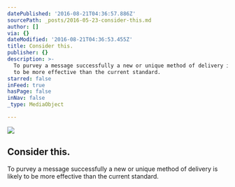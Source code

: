 ```yaml
---
datePublished: '2016-08-21T04:36:57.886Z'
sourcePath: _posts/2016-05-23-consider-this.md
author: []
via: {}
dateModified: '2016-08-21T04:36:53.455Z'
title: Consider this.
publisher: {}
description: >-
  To purvey a message successfully a new or unique method of delivery is likely
  to be more effective than the current standard.
starred: false
inFeed: true
hasPage: false
inNav: false
_type: MediaObject

---
```

<article style=""><img src="https://s3-us-west-2.amazonaws.com/the-grid-img/p/62067390ad0ddf83e094dfb7f88048c64b1e9169.jpg" /><h1>Consider this.</h1></article>

To purvey a message successfully a new or unique method of delivery is likely to be more effective than the current standard.